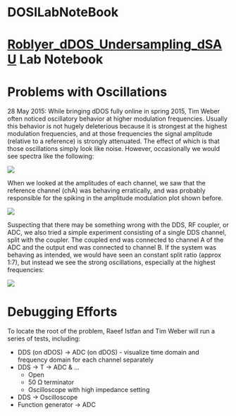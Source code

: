 # DOSILabNoteBook
# [Roblyer_dDOS_Undersampling_dSAU](ohm) Lab Notebook

# Problems with Oscillations
28 May 2015: While bringing dDOS fully online in spring 2015, Tim Weber often noticed oscillatory behavior at higher modulation frequencies. Usually this behavior is not hugely deleterious because it is strongest at the highest modulation frequencies, and at those frequencies the signal amplitude (relative to a reference) is strongly attenuated. The effect of which is that those oscillations simply look like noise. However, occasionally we would see spectra like the following:

<img src="http://ohm.bu.edu/trac/edf/raw-attachment/wiki/DOSILabNoteBook/Screen%20Shot%202015-05-28%20at%206.03.07%20PM.png">

When we looked at the amplitudes of each channel, we saw that the reference channel (chA) was behaving erratically, and was probably responsible for the spiking in the amplitude modulation plot shown before.

<img src="http://ohm.bu.edu/trac/edf/raw-attachment/wiki/DOSILabNoteBook/Screen%20Shot%202015-05-28%20at%206.11.40%20PM.png">

Suspecting that there may be something wrong with the DDS, RF coupler, or ADC, we also tried a simple experiment consisting of a single DDS channel, split with the coupler. The coupled end was connected to channel A of the ADC and the output end was connected to channel B. If the system was behaving as intended, we would have seen an constant split ratio (approx 1:7), but instead we see the strong oscillations, especially at the highest frequencies:

<img src="http://ohm.bu.edu/trac/edf/raw-attachment/wiki/DOSILabNoteBook/Screen%20Shot%202015-05-12%20at%203.01.45%20PM.png">

# Debugging Efforts
To locate the root of the problem, Raeef Istfan and Tim Weber will run a series of tests, including:
 * DDS (on dDOS) -> ADC (on dDOS) - visualize time domain and frequency domain for each channel separately
 * DDS -> T -> ADC & ...
   * Open
   * 50 Ω terminator
   * Oscilloscope with high impedance setting
 * DDS -> Oscilloscope
 * Function generator -> ADC


